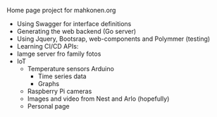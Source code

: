 Home page project for mahkonen.org

- Using Swagger for interface definitions
- Generating the web backend (Go server)
- Using Jquery, Bootsrap, web-components and Polymmer (testing)
- Learning CI/CD
APIs:
- Iamge server fro family fotos
- IoT
	- Temperature sensors Arduino
		- Time series data
		- Graphs
	- Raspberry Pi cameras
	- Images and video from Nest and Arlo (hopefully)
	- Personal page
